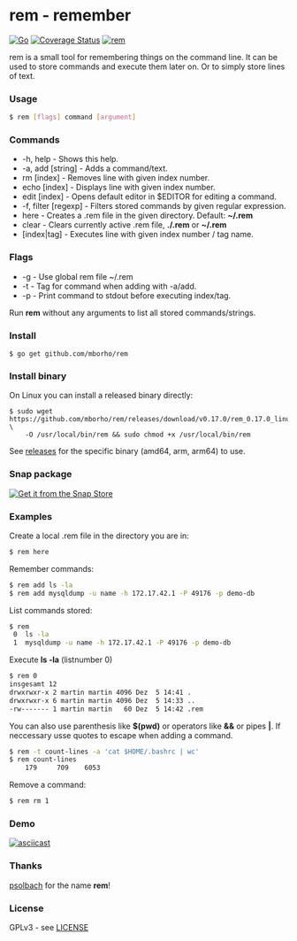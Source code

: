# rem - remember

[![Go](https://github.com/mborho/rem/actions/workflows/go.yml/badge.svg)](https://github.com/mborho/rem/actions/workflows/go.yml)
[![Coverage Status](https://coveralls.io/repos/github/mborho/rem/badge.svg?branch=master)](https://coveralls.io/github/mborho/rem?branch=master)
[![rem](https://snapcraft.io/rem/badge.svg)](https://snapcraft.io/rem)

rem is a small tool for remembering things on the command line. It can be used to store commands and execute them later on. Or to simply store lines of text.

### Usage
```sh
$ rem [flags] command [argument]
```

### Commands

*    -h, help - Shows this help.
*    -a, add [string] - Adds a command/text.
*    rm [index] - Removes line with given index number.
*    echo [index] - Displays line with given index number.
*    edit [index] - Opens default editor in $EDITOR for editing a command.
*    -f, filter [regexp] - Filters stored commands by given regular expression.
*    here - Creates a .rem file in the given directory. Default: **~/.rem**
*    clear - Clears currently active .rem file, **./.rem** or **~/.rem**
*    [index|tag] - Executes line with given index number / tag name.

### Flags

* -g - Use global rem file ~/.rem
* -t - Tag for command when adding with -a/add.
* -p - Print command to stdout before executing index/tag.


Run **rem** without any arguments to list all stored commands/strings.

### Install
```
$ go get github.com/mborho/rem
```

### Install binary 

On Linux you can install a released binary directly:

```
$ sudo wget https://github.com/mborho/rem/releases/download/v0.17.0/rem_0.17.0_linux_amd64 \
    -O /usr/local/bin/rem && sudo chmod +x /usr/local/bin/rem
```
 See [releases](https://github.com/mborho/rem/releases) for the specific binary (amd64, arm, arm64) to use.
 
### Snap package

[![Get it from the Snap Store](https://snapcraft.io/static/images/badges/en/snap-store-black.svg)](https://snapcraft.io/rem)

### Examples

Create a local .rem file in the directory you are in:
```sh
$ rem here
```
Remember commands:
```sh
$ rem add ls -la
$ rem add mysqldump -u name -h 172.17.42.1 -P 49176 -p demo-db
```
List commands stored:
```sh
$ rem
 0  ls -la
 1  mysqldump -u name -h 172.17.42.1 -P 49176 -p demo-db
```
Execute **ls -la** (listnumber 0)
```sh
$ rem 0
insgesamt 12
drwxrwxr-x 2 martin martin 4096 Dez  5 14:41 .
drwxrwxr-x 6 martin martin 4096 Dez  5 14:33 ..
-rw------- 1 martin martin   60 Dez  5 14:42 .rem
```

You can also use parenthesis like **$(pwd)** or operators like **&&** or pipes **|**. If neccessary usse quotes to escape when adding a command.

```sh
$ rem -t count-lines -a 'cat $HOME/.bashrc | wc'
$ rem count-lines
    179     709    6053
```

Remove a command:
```sh
$ rem rm 1
```

### Demo

[![asciicast](https://asciinema.org/a/pvaQM8E5CGYJTPSQ4RhiWotEi.svg)](https://asciinema.org/a/pvaQM8E5CGYJTPSQ4RhiWotEi)

### Thanks

[psolbach](https://github.com/psolbach) for the name **rem**!

### License

GPLv3 - see [LICENSE](https://raw.githubusercontent.com/mborho/rem/master/LICENSE)

